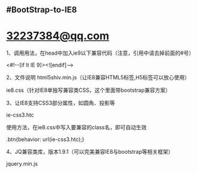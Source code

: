 #BootStrap-to-IE8
-------
# 32237384@qq.com


1、调用用法，在head中加入ie9以下兼容代码（注意，引用中请去掉前面的#号）

<#!--[if lt IE 9]><script src="html5shiv.min.js"></script><link rel="stylesheet" href="ie8.css"><![endif]-->

2、文件说明
html5shiv.min.js（让IE8兼容HTML5标签,H5标签可以放心使用）

ie8.css（针对IE8单独写兼容类CSS，这个里面带bootstrap兼容方案）


3、让IE8支持CSS3部分属性，如圆角、投影等

ie-css3.htc

使用方法，在ie8.css中写入要兼容的class名，即可自动生效

.btn{behavior: url(ie-css3.htc);}

4、JQ兼容类库，版本1.9.1（可以完美兼容IE8与bootstrap等相关框架）

jquery.min.js